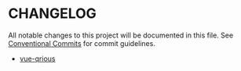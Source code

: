 # CHANGELOG

All notable changes to this project will be documented in this file.
See [Conventional Commits](https://conventionalcommits.org) for commit guidelines.

- [vue-qrious](./packages/vue-qrious/CHANGELOG.md)
